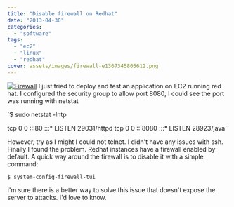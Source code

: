 ```yaml
---
title: "Disable firewall on Redhat"
date: "2013-04-30"
categories: 
  - "software"
tags: 
  - "ec2"
  - "linux"
  - "redhat"
cover: assets/images/firewall-e1367345805612.png
---
```


[![Firewall](/assets/images/firewall-e1367345805612.png)](http://briglamoreaux.files.wordpress.com/2013/04/firewall-e1367345805612.png) I just tried to deploy and test an application on EC2 running red hat. I configured the security group to allow port 8080, I could see the port was running with netstat

`$ sudo netstat -lntp

tcp 0 0 :::80 :::\* LISTEN 29031/httpd tcp 0 0 :::8080 :::\* LISTEN 28923/java`

However, try as I might I could not telnet. I didn't have any issues with ssh. Finally I found the problem. Redhat instances have a firewall enabled by default. A quick way around the firewall is to disable it with a simple command:

`$ system-config-firewall-tui`

I'm sure there is a better way to solve this issue that doesn't expose the server to attacks. I'd love to know.
